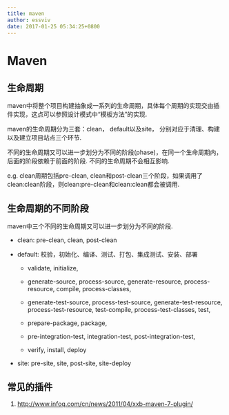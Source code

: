 ```yaml
---
title: maven
author: essviv
date: 2017-01-25 05:34:25+0800
---
```


# Maven

## 生命周期

maven中将整个项目构建抽象成一系列的生命周期，具体每个周期的实现交由插件实现，这点可以参照设计模式中“模板方法”的实现.

maven的生命周期分为三套：clean， default以及site， 分别对应于清理、构建以及建立项目站点三个环节.

不同的生命周期又可以进一步划分为不同的阶段(phase)，在同一个生命周期内，后面的阶段依赖于前面的阶段. 不同的生命周期不会相互影响.

e.g. clean周期包括pre-clean, clean和post-clean三个阶段，如果调用了clean:clean阶段，则clean:pre-clean和clean:clean都会被调用.

 

## 生命周期的不同阶段

maven中三个不同的生命周期又可以进一步划分为不同的阶段.

* clean: pre-clean, clean, post-clean

* default: 校验，初始化、编译、测试、打包、集成测试、安装、部署

	* validate, initialize,

	* generate-source, process-source, generate-resource, process-resource, compile, process-classes, 

	* generate-test-source, process-test-source, generate-test-resource, process-test-resource, test-compile, process-test-classes, test,

	* prepare-package, package,

	* pre-integration-test, integration-test, post-integration-test,

	* verify, install, deploy

* site: pre-site, site, post-site, site-deploy

 

## 常见的插件

1. http://www.infoq.com/cn/news/2011/04/xxb-maven-7-plugin/

    